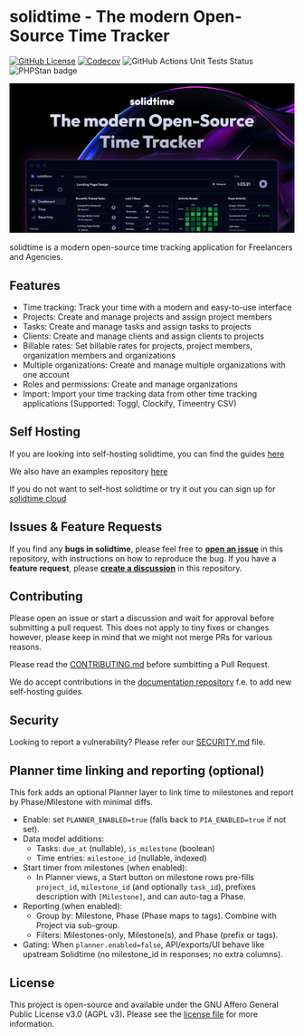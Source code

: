 # solidtime - The modern Open-Source Time Tracker

[![GitHub License](https://img.shields.io/github/license/solidtime-io/solidtime?style=flat-square)](https://github.com/solidtime-io/solidtime/blob/main/LICENSE.md)
[![Codecov](https://img.shields.io/codecov/c/github/solidtime-io/solidtime?style=flat-square&logo=codecov)](https://codecov.io/gh/solidtime-io/solidtime)
![GitHub Actions Unit Tests Status](https://img.shields.io/github/actions/workflow/status/solidtime-io/solidtime/phpunit.yml?style=flat-square)
![PHPStan badge](https://img.shields.io/badge/PHPStan-Level_7-blue?style=flat-square&color=blue)

![Screenshot of the solidtime application with header: solidtime - The modern Open-Source Time Tracker](docs/solidtime-banner.png "solidtime Banner")

solidtime is a modern open-source time tracking application for Freelancers and Agencies.

## Features

 - Time tracking: Track your time with a modern and easy-to-use interface
 - Projects: Create and manage projects and assign project members
 - Tasks: Create and manage tasks and assign tasks to projects
 - Clients: Create and manage clients and assign clients to projects
 - Billable rates: Set billable rates for projects, project members, organization members and organizations 
 - Multiple organizations: Create and manage multiple organizations with one account
 - Roles and permissions: Create and manage organizations
 - Import: Import your time tracking data from other time tracking applications (Supported: Toggl, Clockify, Timeentry CSV)

## Self Hosting

If you are looking into self-hosting solidtime, you can find the guides [here](https://docs.solidtime.io/self-hosting/intro)

We also have an examples repository [here](https://github.com/solidtime-io/self-hosting-examples)

If you do not want to self-host solidtime or try it out you can sign up for [solidtime cloud](https://www.solidtime.io/)

## Issues & Feature Requests

If you find any **bugs in solidtime**, please feel free to [**open an issue**](https://github.com/solidtime-io/solidtime/issues/new) in this repository, with instructions on how to reproduce the bug. 
If you have a **feature request**, please [**create a discussion**](https://github.com/solidtime-io/solidtime/discussions/new?category=feature-requests) in this repository.

## Contributing

Please open an issue or start a discussion and wait for approval before submitting a pull request. This does not apply to tiny fixes or changes however, please keep in mind that we might not merge PRs for various reasons. 

Please read the [CONTRIBUTING.md](./CONTRIBUTING.md) before sumbitting a Pull Request.

We do accept contributions in the [documentation repository](https://github.com/solidtime-io/docs) f.e. to add new self-hosting guides.

## Security

Looking to report a vulnerability? Please refer our [SECURITY.md](./SECURITY.md) file.

## Planner time linking and reporting (optional)

This fork adds an optional Planner layer to link time to milestones and report by Phase/Milestone with minimal diffs.

- Enable: set `PLANNER_ENABLED=true` (falls back to `PIA_ENABLED=true` if not set).
- Data model additions:
  - Tasks: `due_at` (nullable), `is_milestone` (boolean)
  - Time entries: `milestone_id` (nullable, indexed)
- Start timer from milestones (when enabled):
  - In Planner views, a Start button on milestone rows pre-fills `project_id`, `milestone_id` (and optionally `task_id`),
    prefixes description with `[Milestone]`, and can auto-tag a Phase.
- Reporting (when enabled):
  - Group by: Milestone, Phase (Phase maps to tags). Combine with Project via sub-group.
  - Filters: Milestones-only, Milestone(s), and Phase (prefix or tags).
- Gating: When `planner.enabled=false`, API/exports/UI behave like upstream Solidtime (no milestone_id in responses; no extra columns).

## License

This project is open-source and available under the GNU Affero General Public License v3.0 (AGPL v3). Please see the [license file](LICENSE.md) for more information.
